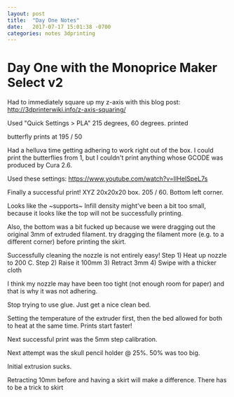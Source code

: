 ```yaml
---
layout: post
title:  "Day One Notes"
date:   2017-07-17 15:01:38 -0700
categories: notes 3dprinting
---
```


# Day One with the Monoprice Maker Select v2

Had to immediately square up my z-axis with this blog post: http://3dprinterwiki.info/z-axis-squaring/

Used "Quick Settings > PLA"
215 degrees, 60 degrees. printed 

butterfly prints at 195 / 50 

Had a helluva time getting adhering to work right out of the box. I could print the butterflies from 1, but I couldn't print anything whose GCODE was produced by Cura 2.6.

Used these settings: https://www.youtube.com/watch?v=IIHelSpeL7s

Finally a successful print! XYZ 20x20x20 box. 205 / 60. Bottom left corner.

Looks like the ~supports~ Infill density might've been a bit too small, because it looks like the top will not be successfully printing.

Also, the bottom was a bit fucked up because we were dragging out the original 3mm of extruded filament. try dragging the filament more (e.g. to a different corner) before printing the skirt.

Successfully cleaning the nozzle is not entirely easy! Step 1) Heat up nozzle to 200 C. Step 2) Raise it 100mm 3) Retract 3mm 4) Swipe with a thicker cloth

I think my nozzle may have been too tight (not enough room for paper) and that is why it was not adhering. 

Stop trying to use glue. Just get a nice clean bed.

Setting the temperature of the extruder first, then the bed allowed for both to heat at the same time. Prints start faster!

Next successful print was the 5mm step calibration.

Next attempt was the skull pencil holder @ 25%. 50% was too big.

Initial extrusion sucks.

Retracting 10mm before and having a skirt will make a difference. There has to be a trick to skirt 

